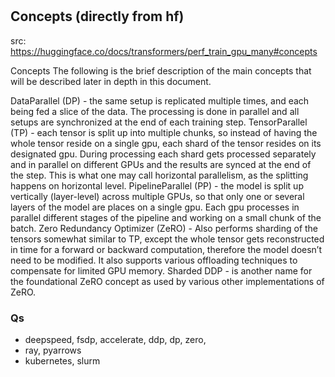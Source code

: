 #

## Concepts (directly from hf)

src: https://huggingface.co/docs/transformers/perf_train_gpu_many#concepts

Concepts
The following is the brief description of the main concepts that will be described later in depth in this document.

DataParallel (DP) - the same setup is replicated multiple times, and each being fed a slice of the data. The processing is done in parallel and all setups are synchronized at the end of each training step.
TensorParallel (TP) - each tensor is split up into multiple chunks, so instead of having the whole tensor reside on a single gpu, each shard of the tensor resides on its designated gpu. During processing each shard gets processed separately and in parallel on different GPUs and the results are synced at the end of the step. This is what one may call horizontal parallelism, as the splitting happens on horizontal level.
PipelineParallel (PP) - the model is split up vertically (layer-level) across multiple GPUs, so that only one or several layers of the model are places on a single gpu. Each gpu processes in parallel different stages of the pipeline and working on a small chunk of the batch.
Zero Redundancy Optimizer (ZeRO) - Also performs sharding of the tensors somewhat similar to TP, except the whole tensor gets reconstructed in time for a forward or backward computation, therefore the model doesn’t need to be modified. It also supports various offloading techniques to compensate for limited GPU memory.
Sharded DDP - is another name for the foundational ZeRO concept as used by various other implementations of ZeRO.


### Qs

- deepspeed, fsdp, accelerate, ddp, dp, zero,
- ray, pyarrows
- kubernetes, slurm